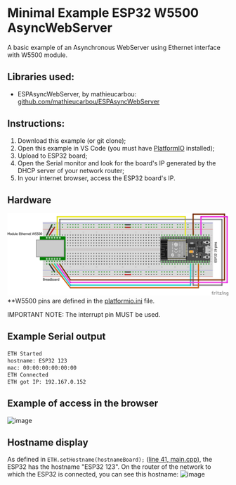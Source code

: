# Minimal Example ESP32 W5500 AsyncWebServer
A basic example of an Asynchronous WebServer using Ethernet interface with W5500 module.

## Libraries used:
- ESPAsyncWebServer, by mathieucarbou: [github.com/mathieucarbou/ESPAsyncWebServer](https://github.com/mathieucarbou/ESPAsyncWebServer)

## Instructions:
1. Download this example (or git clone);
2. Open this example in VS Code (you must have [PlatformIO](https://platformio.org/install/ide?install=vscode) installed);
3. Upload to ESP32 board;
4. Open the Serial monitor and look for the board's IP generated by the DHCP server of your network router;
5. In your internet browser, access the ESP32 board's IP.

## Hardware
![Schematic bb](https://github.com/MicSG-dev/Minimal-Example-ESP32-W5500-AsyncWebServer/blob/main/schematic/Sketch_bb.png)
**W5500 pins are defined in the [platformio.ini](https://github.com/MicSG-dev/Minimal-Example-ESP32-W5500-AsyncWebServer/blob/main/platformio.ini) file.

IMPORTANT NOTE: The interrupt pin MUST be used.

## Example Serial output
```
ETH Started
hostname: ESP32 123
mac: 00:00:00:00:00:00
ETH Connected
ETH got IP: 192.167.0.152
```

## Example of access in the browser
![image](https://github.com/user-attachments/assets/2427c95e-8518-4bd4-9a3f-16b1a9b3c5a9)

## Hostname display
As defined in `ETH.setHostname(hostnameBoard);` ([line 41, main.cpp](https://github.com/MicSG-dev/Minimal-Example-ESP32-W5500-AsyncWebServer/blob/449a30dae85b41a40205b575cf14bd437a3df569/src/main.cpp#L41)), the ESP32 has the hostname "ESP32 123". On the router of the network to which the ESP32 is connected, you can see this hostname:
![image](https://github.com/user-attachments/assets/15018aa8-0ac0-44ff-b616-8823d9da4c59)
